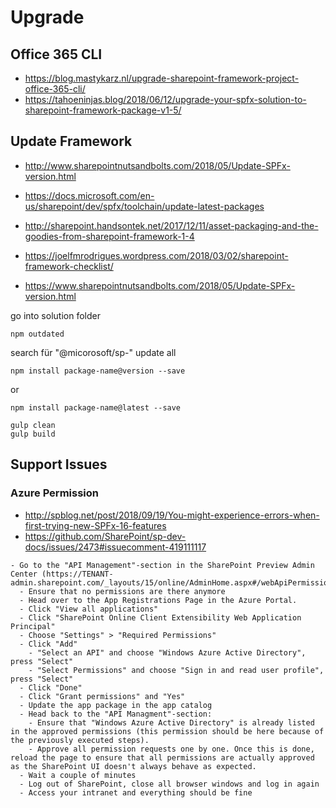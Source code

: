 # Upgrade

## Office 365 CLI

- https://blog.mastykarz.nl/upgrade-sharepoint-framework-project-office-365-cli/
- https://tahoeninjas.blog/2018/06/12/upgrade-your-spfx-solution-to-sharepoint-framework-package-v1-5/

## Update Framework

- <http://www.sharepointnutsandbolts.com/2018/05/Update-SPFx-version.html>
- <https://docs.microsoft.com/en-us/sharepoint/dev/spfx/toolchain/update-latest-packages>
- <http://sharepoint.handsontek.net/2017/12/11/asset-packaging-and-the-goodies-from-sharepoint-framework-1-4>

- <https://joelfmrodrigues.wordpress.com/2018/03/02/sharepoint-framework-checklist/>
- <https://www.sharepointnutsandbolts.com/2018/05/Update-SPFx-version.html>


go into solution folder

```bs
npm outdated
```

search für "@micorosoft/sp-"
update all

```bs
npm install package-name@version --save
```
or

```bs
npm install package-name@latest --save
```

```bs
gulp clean
gulp build
```

## Support Issues

### Azure Permission

- http://spblog.net/post/2018/09/19/You-might-experience-errors-when-first-trying-new-SPFx-16-features
- <https://github.com/SharePoint/sp-dev-docs/issues/2473#issuecomment-419111117>

```bs
- Go to the "API Management"-section in the SharePoint Preview Admin Center (https://TENANT-admin.sharepoint.com/_layouts/15/online/AdminHome.aspx#/webApiPermissionManagement)
  - Ensure that no permissions are there anymore 
  - Head over to the App Registrations Page in the Azure Portal.
  - Click "View all applications"
  - Click "SharePoint Online Client Extensibility Web Application Principal"
  - Choose "Settings" > "Required Permissions"
  - Click "Add"
    - "Select an API" and choose "Windows Azure Active Directory", press "Select"
    - "Select Permissions" and choose "Sign in and read user profile", press "Select"
  - Click "Done"
  - Click "Grant permissions" and "Yes"
  - Update the app package in the app catalog
  - Head back to the "API Managment"-section:
    - Ensure that "Windows Azure Active Directory" is already listed in the approved permissions (this permission should be here because of the previously executed steps).
    - Approve all permission requests one by one. Once this is done, reload the page to ensure that all permissions are actually approved as the SharePoint UI doesn't always behave as expected.
  - Wait a couple of minutes
  - Log out of SharePoint, close all browser windows and log in again
  - Access your intranet and everything should be fine
  ```
